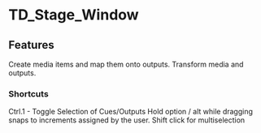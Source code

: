 # TD_Stage_Window

## Features

Create media items and map them onto outputs.
Transform media and outputs.

### Shortcuts

Ctrl.1 - Toggle Selection of Cues/Outputs
Hold option / alt while dragging snaps to increments assigned by the user.
Shift click for multiselection 
